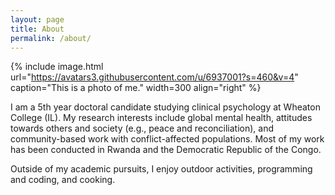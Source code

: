```yaml
---
layout: page
title: About
permalink: /about/
---
```


{% include image.html url="https://avatars3.githubusercontent.com/u/6937001?s=460&v=4" caption="This is a photo of me." width=300 align="right" %}

I am a 5th year doctoral candidate studying clinical psychology at Wheaton College (IL).  My research interests include global mental health, attitudes towards others and society (e.g., peace and reconciliation), and community-based work with conflict-affected populations.  Most of my work has been conducted in Rwanda and the Democratic Republic of the Congo.

Outside of my academic pursuits, I enjoy outdoor activities, programming and coding, and cooking.


